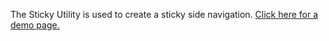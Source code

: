 The Sticky Utility is used to create a sticky side navigation. [Click here for a demo page.](/sticky-demo)